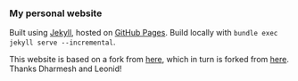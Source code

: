 ### My personal website

Built using [Jekyll](https://jekyllrb.com/), hosted on [GitHub Pages](https://pages.github.com/). Build locally with `bundle exec jekyll serve --incremental`.

This website is based on a fork from [here](https://github.com/dvtailor/dvtailor.github.io), which in turn is forked from [here](https://github.com/leonidk/new_website). Thanks Dharmesh and Leonid!

